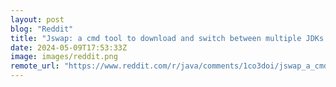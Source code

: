 ```yaml
---
layout: post
blog: "Reddit"
title: "Jswap: a cmd tool to download and switch between multiple JDKs that does not require admin permissions"
date: 2024-05-09T17:53:33Z
image: images/reddit.png
remote_url: "https://www.reddit.com/r/java/comments/1co3doi/jswap_a_cmd_tool_to_download_and_switch_between/"
---
```

